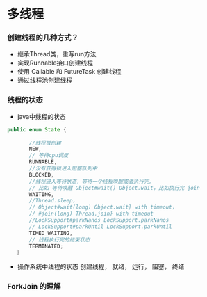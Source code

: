 # 多线程

### 创建线程的几种方式？
- 继承Thread类，重写run方法
- 实现Runnable接口创建线程
- 使用 Callable 和 FutureTask 创建线程
- 通过线程池创建线程

### 线程的状态
- java中线程的状态
 ```java
 public enum State {
        
        //线程被创建
        NEW,
        // 等待cpu调度
        RUNNABLE,
        //没有获得锁进入阻塞队列中
        BLOCKED,
        //线程进入等待状态，等待一个线程唤醒或者执行完。
        // 比如 等待唤醒 Object#wait() Object.wait，比如执行完 join 
        WAITING,
        //Thread.sleep， 
        // Object#wait(long) Object.wait} with timeout， 
        // #join(long) Thread.join} with timeout
        //LockSupport#parkNanos LockSupport.parkNanos
        // LockSupport#parkUntil LockSupport.parkUntil
        TIMED_WAITING,
        // 线程执行完的结束状态
        TERMINATED;
    }
```
- 操作系统中线程的状态
    创建线程， 就绪， 运行， 阻塞， 终结 


### ForkJoin 的理解


